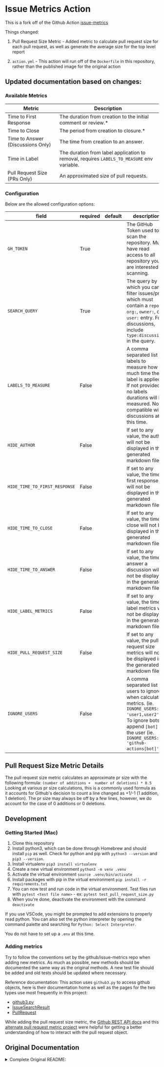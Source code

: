 # Issue Metrics Action

This is a fork off of the Github Action [issue-metrics](https://github.com/github/issue-metrics)

Things changed:

1. Pull Request Size Metric - Added metric to calculate pull request size for each pull request, as well as generate the average size for the top level report

2. `action.yml` - This action will run off of the `Dockerfile` in this repository, rather than the published image for the original action

## Updated documentation based on changes:

### Available Metrics

| Metric                            | Description                                                                                |
| --------------------------------- | ------------------------------------------------------------------------------------------ |
| Time to First Response            | The duration from creation to the initial comment or review.\*                             |
| Time to Close                     | The period from creation to closure.\*                                                     |
| Time to Answer (Discussions Only) | The time from creation to an answer.                                                       |
| Time in Label                     | The duration from label application to removal, requires `LABELS_TO_MEASURE` env variable. |
| Pull Request Size (PRs Only)      | An approximated size of pull requests.                                                     |

### Configuration

Below are the allowed configuration options:

| field                         | required | default | description                                                                                                                                                                                     |
| ----------------------------- | -------- | ------- | ----------------------------------------------------------------------------------------------------------------------------------------------------------------------------------------------- |
| `GH_TOKEN`                    | True     |         | The GitHub Token used to scan the repository. Must have read access to all repository you are interested in scanning.                                                                           |
| `SEARCH_QUERY`                | True     |         | The query by which you can filter issues/prs which must contain a `repo:`, `org:`, `owner:`, or a `user:` entry. For discussions, include `type:discussions` in the query.                      |
| `LABELS_TO_MEASURE`           | False    |         | A comma separated list of labels to measure how much time the label is applied. If not provided, no labels durations will be measured. Not compatible with discussions at this time.            |
| `HIDE_AUTHOR`                 | False    |         | If set to any value, the author will not be displayed in the generated markdown file.                                                                                                           |
| `HIDE_TIME_TO_FIRST_RESPONSE` | False    |         | If set to any value, the time to first response will not be displayed in the generated markdown file.                                                                                           |
| `HIDE_TIME_TO_CLOSE`          | False    |         | If set to any value, the time to close will not be displayed in the generated markdown file.                                                                                                    |
| `HIDE_TIME_TO_ANSWER`         | False    |         | If set to any value, the time to answer a discussion will not be displayed in the generated markdown file.                                                                                      |
| `HIDE_LABEL_METRICS`          | False    |         | If set to any value, the time in label metrics will not be displayed in the generated markdown file.                                                                                            |
| `HIDE_PULL_REQUEST_SIZE`      | False    |         | If set to any value, the pull request size metrics will not be displayed in the generated markdown file.                                                                                        |
| `IGNORE_USERS`                | False    |         | A comma separated list of users to ignore when calculating metrics. (ie. `IGNORE_USERS: 'user1,user2'`). To ignore bots, append `[bot]` to the user (ie. `IGNORE_USERS: 'github-actions[bot]'`) |

## Pull Request Size Metric Details

The pull request size metric calculates an approximate pr size with the following formula: `(number of additions +  number of deletions) * 0.5`
Looking at various pr size calculations, this is a commonly used formula as it accounts for Github's decision to count a line changed as +1/-1 (1 addition, 1 deletion). The pr size may always be off by a few lines, however, we do account for the case of 0 additions or 0 deletions.

## Development

### Getting Started (Mac)

1. Clone this repository
2. Install python3, which can be done through Homebrew and should install `pip` as well. Check for python and pip with `python3 --version` and `pip3 --version`.
3. Install virtualenv `pip3 install virtualenv`
4. Create a new virtual environment `python3 -m venv .venv`
5. Activate the virtual environment `source .venv/bin/activate`
6. Install packages with pip in the virtual environment `pip install -r requirements.txt`
7. You can now test and run code in the virtual environment. Test files run with `pytest <test file name>` - ex: `pytest test_pull_request_size.py`
8. When you're done, deactivate the environment with the command `deactivate`

If you use VSCode, you might be prompted to add extensions to properly read python. You can also set the python interpreter by opening the command palette and searching for `Python: Select Interpreter`.

You do not have to set up a `.env` at this time.

### Adding metrics

Try to follow the conventions set by the github/issue-metrics repo when adding new metrics. As much as possible, new methods should be documented the same way as the original methods. A new test file should be added and old tests should be updated where necessary.

Reference documentation:
This action uses `github3.py` to access github objects, here is their documentation home as well as the pages for the two types use most frequently in this project:

- [github3.py](https://github3.readthedocs.io/en/latest/index.html)
- [IssueSearchResult](https://github3.readthedocs.io/en/latest/api-reference/search.html#github3.search.IssueSearchResult)
- [PullRequest](https://github3.readthedocs.io/en/latest/api-reference/pulls.html#github3.pulls.PullRequest)

While adding the pull request size metric, the [Github REST API docs](https://docs.github.com/en/rest/pulls/pulls?apiVersion=2022-11-28#create-a-pull-request) and this [alternate pull request metric project](https://github.com/AlexSim93/pull-request-analytics-action/tree/master) were helpful for getting a better understanding of how to interact with the pull request object.

## Original Documentation

<details>

<summary>Complete Original README:</summary>

[![CodeQL](https://github.com/github/issue-metrics/actions/workflows/codeql-analysis.yml/badge.svg)](https://github.com/github/issue-metrics/actions/workflows/codeql-analysis.yml) [![Docker Image CI](https://github.com/github/issue-metrics/actions/workflows/docker-image.yml/badge.svg)](https://github.com/github/issue-metrics/actions/workflows/docker-image.yml) [![Python package](https://github.com/github/issue-metrics/actions/workflows/python-package.yml/badge.svg)](https://github.com/github/issue-metrics/actions/workflows/python-package.yml)

This is a GitHub Action that searches for issues/pull requests/discussions in a repository, measures several metrics, and generates a report in form of a GitHub issue.
The issues/pull requests/discussions to search for can be filtered by using a search query.

This action, developed by GitHub OSPO for our internal use, is open-sourced for your potential benefit.
Feel free to inquire about its usage by creating an issue in this repository.

## Available Metrics

| Metric                            | Description                                                                                |
| --------------------------------- | ------------------------------------------------------------------------------------------ |
| Time to First Response            | The duration from creation to the initial comment or review.\*                             |
| Time to Close                     | The period from creation to closure.\*                                                     |
| Time to Answer (Discussions Only) | The time from creation to an answer.                                                       |
| Time in Label                     | The duration from label application to removal, requires `LABELS_TO_MEASURE` env variable. |

\*For pull requests, these metrics exclude the time the PR was in draft mode.

\*For issues and pull requests, comments by issue/pull request author's and comments by bots are excluded.

To find syntax for search queries, check out the documentation on [searching issues and pull requests](https://docs.github.com/en/issues/tracking-your-work-with-issues/filtering-and-searching-issues-and-pull-requests)
or [searching discussions](https://docs.github.com/en/search-github/searching-on-github/searching-discussions).

## Sample Report

The output of this action is a report in form of a GitHub issue.
Below you see a sample of such a GitHub issue.

![Sample GitHub issue created by the issue/metrics GitHub Action](docs/img/issue-metrics-sample-output.png)

## Getting Started

Create a workflow file (ie. `.github/workflows/issue-metrics.yml`) in your repository with the following contents:

**Note**: `repo:owner/repo` is the repository you want to measure metrics on

```yaml
name: Monthly issue metrics
on:
  workflow_dispatch:
  schedule:
    - cron: "3 2 1 * *"

permissions:
  issues: write
  pull-requests: read

jobs:
  build:
    name: issue metrics
    runs-on: ubuntu-latest
    steps:
      - name: Get dates for last month
        shell: bash
        run: |
          # Calculate the first day of the previous month
          first_day=$(date -d "last month" +%Y-%m-01)

          # Calculate the last day of the previous month
          last_day=$(date -d "$first_day +1 month -1 day" +%Y-%m-%d)

          #Set an environment variable with the date range
          echo "$first_day..$last_day"
          echo "last_month=$first_day..$last_day" >> "$GITHUB_ENV"

      - name: Run issue-metrics tool
        uses: github/issue-metrics@v2
        env:
          GH_TOKEN: ${{ secrets.GITHUB_TOKEN }}
          SEARCH_QUERY: 'repo:owner/repo is:issue created:${{ env.last_month }} -reason:"not planned"'

      - name: Create issue
        uses: peter-evans/create-issue-from-file@v5
        with:
          title: Monthly issue metrics report
          token: ${{ secrets.GITHUB_TOKEN }}
          content-filepath: ./issue_metrics.md
```

## Example use cases

- As a maintainer, I want to see metrics for issues and pull requests on the repository I maintain in order to ensure I am giving them the proper amount of attention.
- As a first responder on a repository, I want to ensure that users are getting contact from me in a reasonable amount of time.
- As an OSPO, I want to see how many open source repository requests are open/closed, and metrics for how long it takes to get through the open source process.
- As a product development team, I want to see metrics around how long pull request reviews are taking, so that we can reflect on that data during retrospectives.

## Support

If you need support using this project or have questions about it, please [open up an issue in this repository](https://github.com/github/issue-metrics/issues). Requests made directly to GitHub staff or support team will be redirected here to open an issue. GitHub SLA's and support/services contracts do not apply to this repository.

## Use as a GitHub Action

1. Create a repository to host this GitHub Action or select an existing repository. This is easiest if it is the same repository as the one you want to measure metrics on.
2. Select a best fit workflow file from the [examples directory](./docs/example-workflows.md) for your use case.
3. Copy that example into your repository (from step 1) and into the proper directory for GitHub Actions: `.github/workflows/` directory with the file extension `.yml` (ie. `.github/workflows/issue-metrics.yml`)
4. Edit the values (`SEARCH_QUERY`, `assignees`) from the sample workflow with your information. See the [SEARCH_QUERY](./docs/search-query.md) section for more information on how to configure the search query.
5. If you are running metrics on a repository other than the one where the workflow file is going to be, then update the value of `GH_TOKEN`. Do this by creating a [GitHub API token](https://docs.github.com/en/authentication/keeping-your-account-and-data-secure/managing-your-personal-access-tokens#creating-a-personal-access-token-classic) with permissions to read the repo and write issues. Then take the value of the API token you just created, and [create a repository secret](https://docs.github.com/en/actions/security-guides/encrypted-secrets) where the name of the secret is `GH_TOKEN` and the value of the secret the API token. Then finally update the workflow file to use that repository secret by changing `GH_TOKEN: ${{ secrets.GITHUB_TOKEN }}` to `GH_TOKEN: ${{ secrets.GH_TOKEN }}`. The name of the secret can really be anything. It just needs to match between when you create the secret name and when you refer to it in the workflow file.
6. If you want the resulting issue with the metrics in it to appear in a different repository other than the one the workflow file runs in, update the line `token: ${{ secrets.GITHUB_TOKEN }}` with your own GitHub API token stored as a repository secret. This process is the same as described in the step above. More info on creating secrets can be found [here](https://docs.github.com/en/actions/security-guides/encrypted-secrets).
7. Commit the workflow file to the default branch (often `master` or `main`)
8. Wait for the action to trigger based on the `schedule` entry or manually trigger the workflow as shown in the [documentation](https://docs.github.com/en/actions/using-workflows/manually-running-a-workflow).

### Configuration

Below are the allowed configuration options:

| field                         | required | default | description                                                                                                                                                                                     |
| ----------------------------- | -------- | ------- | ----------------------------------------------------------------------------------------------------------------------------------------------------------------------------------------------- |
| `GH_TOKEN`                    | True     |         | The GitHub Token used to scan the repository. Must have read access to all repository you are interested in scanning.                                                                           |
| `SEARCH_QUERY`                | True     |         | The query by which you can filter issues/prs which must contain a `repo:`, `org:`, `owner:`, or a `user:` entry. For discussions, include `type:discussions` in the query.                      |
| `LABELS_TO_MEASURE`           | False    |         | A comma separated list of labels to measure how much time the label is applied. If not provided, no labels durations will be measured. Not compatible with discussions at this time.            |
| `HIDE_AUTHOR`                 | False    |         | If set to any value, the author will not be displayed in the generated markdown file.                                                                                                           |
| `HIDE_TIME_TO_FIRST_RESPONSE` | False    |         | If set to any value, the time to first response will not be displayed in the generated markdown file.                                                                                           |
| `HIDE_TIME_TO_CLOSE`          | False    |         | If set to any value, the time to close will not be displayed in the generated markdown file.                                                                                                    |
| `HIDE_TIME_TO_ANSWER`         | False    |         | If set to any value, the time to answer a discussion will not be displayed in the generated markdown file.                                                                                      |
| `HIDE_LABEL_METRICS`          | False    |         | If set to any value, the time in label metrics will not be displayed in the generated markdown file.                                                                                            |
| `IGNORE_USERS`                | False    |         | A comma separated list of users to ignore when calculating metrics. (ie. `IGNORE_USERS: 'user1,user2'`). To ignore bots, append `[bot]` to the user (ie. `IGNORE_USERS: 'github-actions[bot]'`) |

## Further Documentation

- [Example workflows](./docs/example-workflows.md)
- [Measuring time spent in labels](./docs/measure-time.md)
- [Assigning teams instead of individuals](./docs/assign-team-instead-of-individual.md)
- [Example using the JSON output instead of the markdown output](./docs/example-using-json-instead-markdown-output.md)
- [Configuring the `SEARCH_QUERY`](./docs/search-query.md)
- [Local usage without Docker](./docs/local-usage-without-docker.md)

## Contributions

We would ❤️ contributions to improve this action. Please see [CONTRIBUTING.md](./CONTRIBUTING.md) for how to get involved.

## License

[MIT](LICENSE)

## More OSPO Tools

Looking for more resources for your open source program office (OSPO)? Check out the [`github-ospo`](https://github.com/github/github-ospo) repo for a variety of tools designed to support your needs.

</details>
